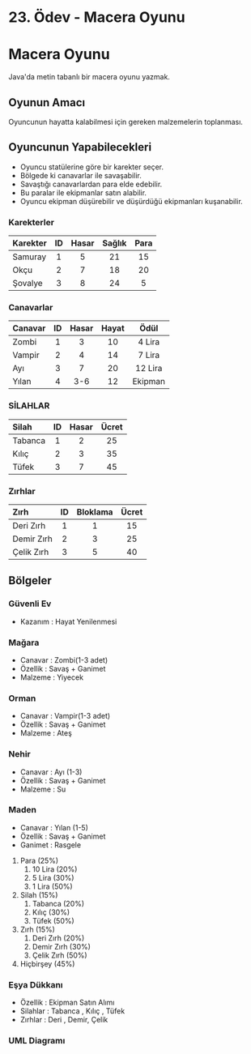 # 23. Ödev - Macera Oyunu

# Macera Oyunu 

Java'da metin tabanlı bir macera oyunu yazmak.

## Oyunun Amacı
Oyuncunun hayatta kalabilmesi için gereken malzemelerin toplanması.

## Oyuncunun Yapabilecekleri
- Oyuncu statülerine göre bir karekter seçer.
- Bölgede ki canavarlar ile savaşabilir.
- Savaştığı canavarlardan para elde edebilir.
- Bu paralar ile ekipmanlar satın alabilir.
- Oyuncu ekipman düşürebilir ve düşürdüğü ekipmanları kuşanabilir. 

### Karekterler

| Karekter  | ID  | Hasar  | Sağlık | Para  |
|:----------|:---:|:------:|:------:|:-----:|
| Samuray   |  1  |   5    |   21   |  15   |
| Okçu      |  2  |   7    |   18   |  20   |
| Şovalye   |  3  |   8    |   24   |   5   |


### Canavarlar

| Canavar  | ID  | Hasar  | Hayat  |    Ödül     |
|:---------|:---:|:------:|:------:|:-----------:|
| Zombi    |  1  |   3    |   10   |    4 Lira   |
| Vampir   |  2  |   4    |   14   |    7 Lira   |
| Ayı      |  3  |   7    |   20   |    12 Lira  |
| Yılan    |  4  |  3-6   |   12   |    Ekipman  |


### SİLAHLAR

| Silah   | ID  | Hasar  | Ücret |
|:--------|:---:|:------:|:-----:|
| Tabanca |  1  |   2    |  25   |
| Kılıç   |  2  |   3    |  35   |
| Tüfek   |  3  |   7    |  45   |

### Zırhlar

| Zırh       | ID  | Bloklama | Ücret |
|:-----------|:---:|:-------: |:-----:|
| Deri Zırh  |  1  |   1      |  15   |
| Demir Zırh |  2  |   3      |  25   |
| Çelik Zırh |  3  |   5      |  40   |


## **Bölgeler**

### Güvenli Ev

- Kazanım : Hayat Yenilenmesi

### Mağara

- Canavar : Zombi(1-3 adet)
- Özellik : Savaş + Ganimet
- Malzeme : Yiyecek

### Orman

- Canavar : Vampir(1-3 adet)
- Özellik : Savaş + Ganimet
- Malzeme : Ateş

### Nehir

- Canavar : Ayı (1-3)
- Özellik : Savaş + Ganimet
- Malzeme : Su

### Maden

- Canavar : Yılan (1-5)
- Özellik : Savaş + Ganimet
- Ganimet : Rasgele
1. Para   (25%) 
   1. 10 Lira    (20%)
   2. 5  Lira    (30%)
   3. 1  Lira    (50%)
2. Silah  (15%)
   1. Tabanca    (20%)
   2. Kılıç      (30%)
   3. Tüfek      (50%) 
3. Zırh  (15%)
   1. Deri Zırh  (20%)
   2. Demir Zırh (30%)
   3. Çelik Zırh (50%)
4. Hiçbirşey     (45%) 
### Eşya Dükkanı

- Özellik   : Ekipman Satın Alımı
- Silahlar  : Tabanca , Kılıç , Tüfek
- Zırhlar   : Deri , Demir, Çelik

### UML Diagramı

